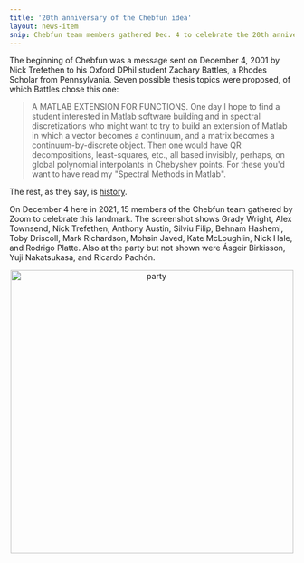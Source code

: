 ```yaml
---
title: '20th anniversary of the Chebfun idea'
layout: news-item
snip: Chebfun team members gathered Dec. 4 to celebrate the 20th anniversary of the invention of Chebfun.
---
```

The beginning of Chebfun was a message sent on December 4, 2001 by Nick Trefethen to his
Oxford DPhil student Zachary Battles, a Rhodes Scholar from Pennsylvania.  Seven possible thesis
topics were proposed, of which Battles chose this one:

> A MATLAB EXTENSION FOR FUNCTIONS.  One day I hope to find a student
> interested in Matlab software building and in spectral discretizations
> who might want to try to build an extension of Matlab in which a vector
> becomes a continuum, and a matrix becomes a continuum-by-discrete
> object.  Then one would have QR decompositions, least-squares, etc.,
> all based invisibly, perhaps, on global polynomial interpolants in
> Chebyshev points.  For these you'd want to have read my "Spectral
> Methods in Matlab".
 
The rest, as they say, is [history](https://www.chebfun.org/about/history.html).

On December 4 here in 2021, 15 members of the Chebfun team gathered by Zoom
to celebrate this landmark.  The screenshot shows Grady Wright, Alex Townsend,
Nick Trefethen,
Anthony Austin, Silviu Filip, Behnam Hashemi, Toby Driscoll, Mark Richardson,
Mohsin Javed, Kate McLoughlin, Nick Hale, and Rodrigo Platte.  Also at the party
but not shown were &Aacute;sgeir Birkisson, Yuji Nakatsukasa, and Ricardo Pach&oacute;n.

<center>
<img title="party" src="https://people.maths.ox.ac.uk/trefethen/party.png" width=500px"/>
</center>
